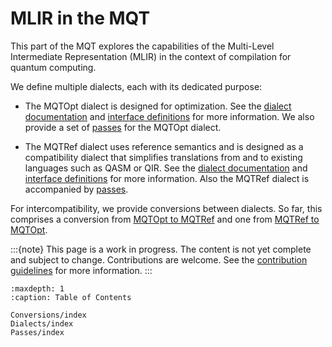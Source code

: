 # MLIR in the MQT

This part of the MQT explores the capabilities of the Multi-Level Intermediate Representation (MLIR) in the context of compilation for quantum computing.

We define multiple dialects, each with its dedicated purpose:

- The MQTOpt dialect is designed for optimization.
  See the [dialect documentation](mlir/Dialects/MLIRMQTOptDialect.md) and [interface definitions](mlir/Dialects/MLIRMQTOptInterfaces.md) for more information.
  We also provide a set of [passes](mlir/Passes/MLIRMQTOptPasses.md) for the MQTOpt dialect.

- The MQTRef dialect uses reference semantics and is designed as a compatibility dialect that simplifies
  translations from and to existing languages such as QASM or QIR.
  See the [dialect documentation](mlir/Dialects/MLIRMQTRefDialect.md) and [interface definitions](mlir/Dialects/MLIRMQTRefInterfaces.md) for more information.
  Also the MQTRef dialect is accompanied by [passes](mlir/Passes/MLIRMQTRefPasses.md).

For intercompatibility, we provide conversions between dialects.
So far, this comprises a conversion from [MQTOpt to MQTRef](mlir/Conversions/MLIRMQTOptToMQTRef.md) and one from [MQTRef to MQTOpt](mlir/Conversions/MLIRMQTRefToMQTOpt.md).

:::{note}
This page is a work in progress.
The content is not yet complete and subject to change.
Contributions are welcome.
See the [contribution guidelines](contributing.md) for more information.
:::

```{toctree}
:maxdepth: 1
:caption: Table of Contents

Conversions/index
Dialects/index
Passes/index
```
